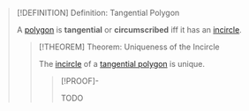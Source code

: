 >[!DEFINITION] Definition: Tangential Polygon
>
>A [polygon](../Polygon.md) is **tangential** or **circumscribed** iff it has an [incircle](Incircle.md).
>
>>[!THEOREM] Theorem: Uniqueness of the Incircle
>>
>>The [incircle](Incircle.md) of a [tangential polygon](.md) is unique.
>>
>>>[!PROOF]-
>>>
>>>TODO
>>>
>>
>